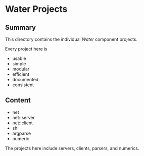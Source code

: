 # Water Projects

## Summary

This directory contains the individual *Water*
component projects.

Every project here is
  - usable
  - simple
  - modular
  - efficient
  - documented
  - consistent

## Content

- net
- net::server
- net::client
- sh
- argparse
- numeric

The projects here
include servers, clients, parsers, and numerics.

